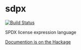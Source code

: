 # sdpx 

[![Build Status](https://travis-ci.org/phadej/spdx.svg?branch=master)](https://travis-ci.org/phadej/spdx)

SPDX license expression language

[Documention is on the Hackage](http://hackage.haskell.org/package/spdx)
